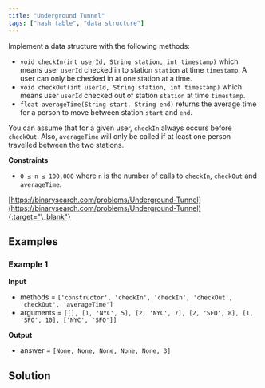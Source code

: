 ```yaml
---
title: "Underground Tunnel"
tags: ["hash table", "data structure"]
---
```


Implement a data structure with the following methods:

- `void checkIn(int userId, String station, int timestamp)` which means user `userId` checked in to station `station` at time `timestamp`. A user can only be checked in at one station at a time.
- `void checkOut(int userId, String station, int timestamp)` which means user `userId` checked out of station `station` at time `timestamp`.
- `float averageTime(String start, String end)` returns the average time for a person to move between station `start` and `end`.

You can assume that for a given user, `checkIn` always occurs before `checkOut`. Also, `averageTime` will only be called if at least one person travelled between the two stations.

**Constraints**

- `0 ≤ n ≤ 100,000` where `n` is the number of calls to `checkIn`, `checkOut` and `averageTime`.

[https://binarysearch.com/problems/Underground-Tunnel](https://binarysearch.com/problems/Underground-Tunnel){:target="\_blank"}

## Examples

### Example 1

**Input**

- methods = `['constructor', 'checkIn', 'checkIn', 'checkOut', 'checkOut', 'averageTime']`
- arguments = `[[], [1, 'NYC', 5], [2, 'NYC', 7], [2, 'SFO', 8], [1, 'SFO', 10], ['NYC', 'SFO']]`

**Output**

- answer = `[None, None, None, None, None, 3]`

## Solution

<script src="https://gist.github.com/yaeba/16da7be5123724fcf6eccc25581cef5a.js?file=Underground-Tunnel.py"></script>
